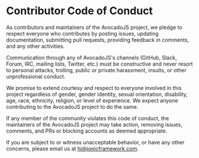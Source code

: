# Contributor Code of Conduct

As contributors and maintainers of the AvocadoJS project, we pledge to respect everyone who contributes by posting issues, updating documentation, submitting pull requests, providing feedback in comments, and any other activities.

Communication through any of AvocadoJS's channels (GitHub, Slack, Forum, IRC, mailing lists, Twitter, etc.) must be constructive and never resort to personal attacks, trolling, public or private harassment, insults, or other unprofessional conduct.

We promise to extend courtesy and respect to everyone involved in this project regardless of gender, gender identity, sexual orientation, disability, age, race, ethnicity, religion, or level of experience. We expect anyone contributing to the AvocadoJS project to do the same.

If any member of the community violates this code of conduct, the maintainers of the AvocadoJS project may take action, removing issues, comments, and PRs or blocking accounts as deemed appropriate.

If you are subject to or witness unacceptable behavior, or have any other concerns, please email us at [hi@ionicframework.com](mailto:hi@ionicframework.com).
